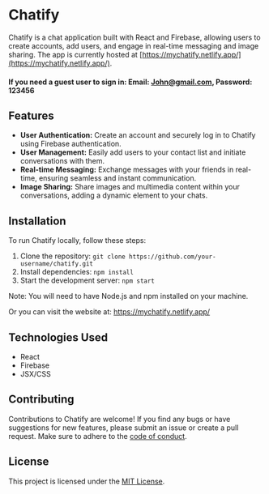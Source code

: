 # Chatify

Chatify is a chat application built with React and Firebase, allowing users to create accounts, add users, and engage in real-time messaging and image sharing. The app is currently hosted at [https://mychatify.netlify.app/](https://mychatify.netlify.app/).

#### If you need a guest user to sign in: Email: John@gmail.com, Password: 123456

## Features

- **User Authentication:** Create an account and securely log in to Chatify using Firebase authentication.
- **User Management:** Easily add users to your contact list and initiate conversations with them.
- **Real-time Messaging:** Exchange messages with your friends in real-time, ensuring seamless and instant communication.
- **Image Sharing:** Share images and multimedia content within your conversations, adding a dynamic element to your chats.

## Installation

To run Chatify locally, follow these steps:

1. Clone the repository: `git clone https://github.com/your-username/chatify.git`
2. Install dependencies: `npm install`
3. Start the development server: `npm start`

Note: You will need to have Node.js and npm installed on your machine.

Or you can visit the website at: https://mychatify.netlify.app/

## Technologies Used

- React
- Firebase
- JSX/CSS

## Contributing

Contributions to Chatify are welcome! If you find any bugs or have suggestions for new features, please submit an issue or create a pull request. Make sure to adhere to the [code of conduct](CODE_OF_CONDUCT.md).

## License

This project is licensed under the [MIT License](LICENSE).


